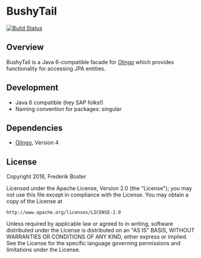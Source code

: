 # BushyTail

[![Build Status](https://travis-ci.org/Syquel/BushyTail.svg?branch=release%2Fv1.0)](https://travis-ci.org/Syquel/BushyTail)

## Overview

BushyTail is a Java 6-compatible facade for [Olingo](https://olingo.apache.org/) which provides functionality for accessing JPA entities.

## Development

- Java 6 compatible (hey SAP folks!)
- Naming convention for packages: singular

## Dependencies

- [Olingo](https://olingo.apache.org/doc/odata4/dependencies.html), Version 4

## License

Copyright 2016, Frederik Boster

Licensed under the Apache License, Version 2.0 (the "License");
you may not use this file except in compliance with the License.
You may obtain a copy of the License at

    http://www.apache.org/licenses/LICENSE-2.0

Unless required by applicable law or agreed to in writing, software
distributed under the License is distributed on an "AS IS" BASIS,
WITHOUT WARRANTIES OR CONDITIONS OF ANY KIND, either express or implied.
See the License for the specific language governing permissions and
limitations under the License.